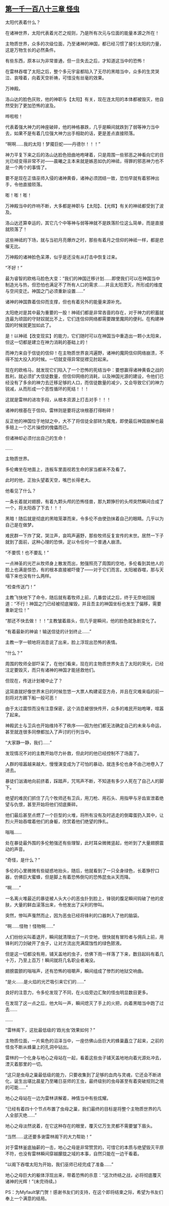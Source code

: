 ## [第一千一百八十三章 怪虫](https://www.xxbiquge.com/11_11222/9069185.html)
<!--go-->

  太阳代表着什么？

  在诸神世界，太阳代表着光芒之规则，乃是所有次元与位面的能量本源之所在！

  主物质世界，众多的次级位面，乃至诸神的神国，都已经习惯了接引太阳的力量，这是万物生长的必然条件。

  有些东西，原本以为非常普通，但一旦失去之后，才知道这当中的恐怖！

  在雷林吞噬了太阳之后，整个多元宇宙都陷入了无尽的黑暗当中，众多的生灵哭泣、哀嚎着，向着天空祈祷，可惜没有丝毫的效果。

  万神殿。

  洛山达的脸色灰败，他的神职与【太阳】有关，现在连太阳的本体都被毁灭，他自然受到了更加恐怖的波及。

  哗啦啦！

  代表着强大神力的神座破碎，他的神格暴跌，几乎是瞬间就跌到了弱等神力当中去，如果不是有着几位强大神力出手相助的话，更是差点直接陨落。

  “啊啊……我的太阳！梦魇巨蛇——丹德尔！！！”

  神力平复下来之后的洛山达脸色扭曲地咆哮着，只是周围一些邪恶之神看向它的目光已经变得非常不对——晨曦之主本来就是嫉恶如仇的神祗，得罪的邪恶神力也不是一个两个的事情了。

  要不是现在正值巫师入侵的诸神黄昏，诸神必须团结一致，恐怕早就有着邪神出手，令他直接陨落。

  嘭！嘭！嘭！

  万神殿当中的炸响不断，大多都是神职与【太阳】、【光辉】有关的神祗都受到了波及。

  洛山达还算幸运的，其它几个中等神与弱等神就不是跌落阶位这么简单，而是直接就陨落了！

  这些神祗的下场，就与当初月亮爆炸之时，那些有着月之信仰的神祗一样，都是悲催无比。

  万神殿的诸神脸色呆滞，似乎是还没有从打击中恢复过来。

  “不好！”

  最为睿智的欧格马脸色大变：“我们的神国迁移计划……即使我们可以在神国当中制造光与热，但恐怕也满足不了所有人口的需求……并且太阳湮灭，所形成的维度与空间变迁。神国之门必须重新设置……”

  诸神的神国靠着信仰而支撑，但也有着另外的能量来源补充。

  太阳绝对是其中最为重要的一股！神祗们都是非常吝啬的存在，对于神力的积蓄就连最为顽固的守财奴就比不上，它们连信仰网络都需要蹭里魔网的便利。在构建神国的时候就更加如此了。

  是！以神祗【改变现实】的能力，它们随时可以在神国当中重造出一颗小太阳来，但这一切都是建立在神力消耗的基础上的！

  而神力来自于信徒的信仰！在主物质世界哀鸿遍野，诸神的魔网信仰网络崩溃，不得不加大投入的时候。一切就变得异常捉襟见肘起来。

  现在的欧格马，就发现它们陷入了一个恐怖的死结当中：要想赢得诸神黄昏之战的胜利，就必须扩大信徒数量，但信仰网络的消耗，以及神国光源的建设，令他们已经没有了多余的神力去迁移足够的人口，而信徒数量的减少，又会导致它们的神力锐减，从而形成一个恶性循环的死结！！！

  这就是雷林的进攻手段，从根本资源上打击对手！！！

  诸神的根基在于信仰。雷林则是要将这块根基打得粉碎！

  反正他的神国位于地狱之中，大不了将信徒全部转为魔鬼，即使最后神国崩解也最多赔上一个芯片操控的傀儡而已。

  但诸神却必须付出自己的生命！

  ……

  主物质世界。

  多伦瘫坐在地面上，连板车里面视若生命的家当都来不及看了。

  此时的他，正抬头望着天空，嘴巴长得老大。

  他看见了什么？

  一条长着就对翅膀，有着九颗头颅的恐怖怪兽，那九颗狰狞的头颅突然瞬间合成了一个，将太阳吞了下去！！！

  黑暗！随后就是彻底的黑暗笼罩而来，令多伦不由使劲抹着自己的眼睛。几乎以为自己是在做梦。

  难民群一下炸了窝，哭泣声，哀鸣声遍野，那些牧师反复宣传的末世。居然一下子就到了面前，这种心理的恐惧，足以令任何一个普通人崩溃。

  “不要慌！也不要乱！”

  一点神圣的光芒从牧师身上散发而出，勉强照亮了周围的空地，多伦看到其他人的脸上也满是惊恐，有的根本直接被吓傻了——对于它们而言。太阳被吞噬，那与天塌下来也没有什么两样。

  “检查传送门！”

  主教飞快地下了命令，随后就有着牧师上前，几番尝试之后，终于无奈地回报道：“不行！神国之门已经被彻底摧毁，并且吾主的神国坐标也发生了偏移，需要重新定位！”

  “那还不快去做！！！”主教皱着眉头，但几乎是瞬间，他的脸色就急剧变化了。

  “有着最新的神谕！输送信徒的计划终止……”

  主教一字一顿地将消息说了出来，脸上浮现出恐怖的表情。

  “什么？”

  周围的牧师全部吓呆了，在他们看来，现在的主物质世界失去了太阳的荣光，已经注定要毁灭，而只有诸神的神国才能拯救他们。

  但现在，传送计划被中止了？

  这简直就好像世界末日的时候忽悠一大票人构建诺亚方舟，并且在灾难来临的前一刻将对方踢下船一般可恶！

  由于太过震惊而没有注意保密，这个消息被很快传开，众多的难民开始咆哮，喧嚣了起来。

  神殿武士与卫兵也开始维持不了秩序——因为他们都无法确定自己的未来与命运，甚至就连很多同僚都加入了声讨的行列当中。

  “大家静一静，我们……”

  发现情况不对的主教开始尽力补救，但此时的他已经控制不了场面了。

  人群的喧嚣越来越大，慢慢演变成为了可怕的暴动，就连多伦也身不由己地卷入了进去。

  暴徒们汹涌地向前挤着，踩踏声，咒骂声不断，不知道有多少人死在了自己人的脚下。

  绝望的难民们抓住了几个牧师还有卫兵，用刀枪、用石头、用指甲与牙齿宣泄着绝望与仇恨，甚至开始将他们彻底撕碎。

  他们最后甚至点燃了一个巨型的火堆，将所有没有及时逃走的倒霉蛋扔入其中，让烈火开始吞噬着他们的身躯，欣赏着他们绝望的挣扎。

  嗡嗡……

  处在暴徒最外围的多伦勉强还有些理智，此时耳朵微微竖起，他听到了大量翅膀震动的声音。

  “奇怪，是什么？”

  多伦的心里微微有些疑惑地抬头，随后，他就看到了一只全身绿色，长着狰狞口器，仿佛巨大蜜蜂，但是脚上有着恐怖倒勾的恐怖昆虫从天而降。

  “啊……”

  一名离火堆最近的暴徒被人头大小的恶虫扑到脸上，锋锐的腹足瞬间钩破了他的皮肤，大量的鲜血滚落出来，令他发出了尖利的惨叫。

  突然，惨叫声戛然而止，因为恶虫已经将锋利的口器刺入了他的脑袋。

  “啊……怪物！怪物啊……”

  人们纷纷尖叫着退开，瞬间就清理出了一片空地，很快就有冒险者与佣兵上前，用锋利的刀剑破开了虫子，让对方流出充满腐蚀性的绿色脓液。

  但是这一切都没有用，铺天盖地的虫子，仿佛下雨一样落了下来，数目起码有着几十万，乃至上百万！瞬间就将几名职业者淹没。

  翅膀震颤的嗡嗡声，还有恐怖的咀嚼声，瞬间组成了惨烈的地狱交响曲。

  “是火……是火焰的光芒吸引来它们的……”

  良好的注意力，令多伦发现了不同，在火焰旁边汇聚的怪虫明显数目更多。

  在发现了这一点之后，他大叫一声，瞬间熄灭了手上的火把，向着黑暗当中跑了过去……

  ……

  “雷林阁下，这批最低级的‘趋光虫’效果如何？”

  主物质位面，一片紫色的沼泽当中，一座仿佛山岳巨大的蜂巢矗立了起来，之前的怪虫不断从蜂巢上的孔洞中钻出。

  雷林的一个化身与地心之母站在一起，看着这些虫子铺天盖地地向着光源处冲去，湮灭着那里的一切。

  “这只是虫母之巢最低级的能力，只要收集到了足够的血肉与灵魂，它还会不断进化，诞生出堪比晨星乃至曦日巫师的王虫，最终级别的虫母甚至有着突破规则之境的可能……”

  地心之母站在一边为雷林讲解着，神情当中有些炫耀。

  “已经有着四十个节点布置了虫母之巢，我们最终的目标是将整个主物质世界的凡人全部灭绝……”

  地心之母淡然说着，在它这种存在的眼里，覆灭亿万生灵都不需要皱下眉头。

  “当然……这还要多谢雷林阁下的大力帮助！”

  对于雷林釜底抽薪的一击，地心之母是非常赞赏的，可惜它的本质与绝望毁灭平原不符，也没有雷林瞬间穿越朦胧之域的本事，自然只能在一边干看着。

  “以阁下吞噬太阳为开始，我们巫师已经完成了准备……”

  地心之母巨大的躯体浮现出来，带着恐怖的杀意：“这次终结之战，必将彻底覆灭诸神的光辉！”(未完待续。)

  PS：为Myfault掌门贺！感谢书友们的支持，在这个即将结束之际，希望为书友们奉上一个满意的结局。<!--over-->
